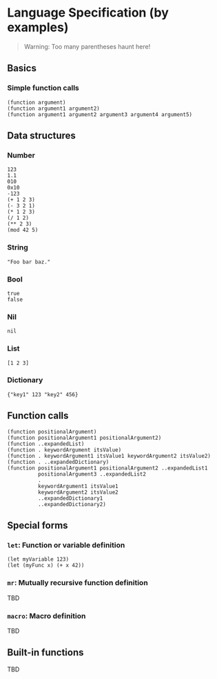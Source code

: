 # Language Specification (by examples)

> Warning: Too many parentheses haunt here!

## Basics

### Simple function calls

```
(function argument)
(function argument1 argument2)
(function argument1 argument2 argument3 argument4 argument5)
```

## Data structures

### Number

```
123
1.1
010
0x10
-123
(+ 1 2 3)
(- 3 2 1)
(* 1 2 3)
(/ 1 2)
(** 2 3)
(mod 42 5)
```

### String

```
"Foo bar baz."
```

### Bool

```
true
false
```

### Nil

```
nil
```

### List

```
[1 2 3]
```

### Dictionary

```
{"key1" 123 "key2" 456}
```

## Function calls

```
(function positionalArgument)
(function positionalArgument1 positionalArgument2)
(function ..expandedList)
(function . keywordArgument itsValue)
(function . keywordArgument1 itsValue1 keywordArgument2 itsValue2)
(function . ..expandedDictionary)
(function positionalArgument1 positionalArgument2 ..expandedList1
          positionalArgument3 ..expandedList2
          .
          keywordArgument1 itsValue1
          keywordArgument2 itsValue2
          ..expandedDictionary1
          ..expandedDictionary2)
```

## Special forms

### `let`: Function or variable definition

```
(let myVariable 123)
(let (myFunc x) (+ x 42))
```

### `mr`: Mutually recursive function definition

TBD

### `macro`: Macro definition

TBD

## Built-in functions

TBD
